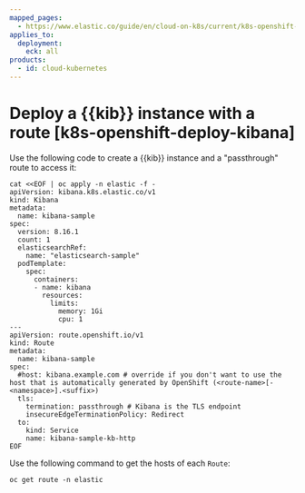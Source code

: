 ```yaml
---
mapped_pages:
  - https://www.elastic.co/guide/en/cloud-on-k8s/current/k8s-openshift-deploy-kibana.html
applies_to:
  deployment:
    eck: all
products:
  - id: cloud-kubernetes
---
```


# Deploy a {{kib}} instance with a route [k8s-openshift-deploy-kibana]

Use the following code to create a {{kib}} instance and a "passthrough" route to access it:

```shell
cat <<EOF | oc apply -n elastic -f -
apiVersion: kibana.k8s.elastic.co/v1
kind: Kibana
metadata:
  name: kibana-sample
spec:
  version: 8.16.1
  count: 1
  elasticsearchRef:
    name: "elasticsearch-sample"
  podTemplate:
    spec:
      containers:
      - name: kibana
        resources:
          limits:
            memory: 1Gi
            cpu: 1
---
apiVersion: route.openshift.io/v1
kind: Route
metadata:
  name: kibana-sample
spec:
  #host: kibana.example.com # override if you don't want to use the host that is automatically generated by OpenShift (<route-name>[-<namespace>].<suffix>)
  tls:
    termination: passthrough # Kibana is the TLS endpoint
    insecureEdgeTerminationPolicy: Redirect
  to:
    kind: Service
    name: kibana-sample-kb-http
EOF
```

Use the following command to get the hosts of each `Route`:

```shell
oc get route -n elastic
```

